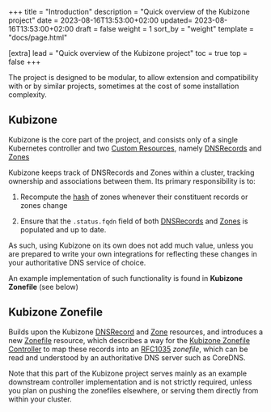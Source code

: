 +++
title = "Introduction"
description = "Quick overview of the Kubizone project"
date = 2023-08-16T13:53:00+02:00
updated= 2023-08-16T13:53:00+02:00
draft = false
weight = 1
sort_by = "weight"
template = "docs/page.html"

[extra]
lead = "Quick overview of the Kubizone project"
toc = true
top = false
+++

The project is designed to be modular, to allow extension and compatibility with or by similar projects,
sometimes at the cost of some installation complexity.

## Kubizone
Kubizone is the core part of the project, and consists only of a single Kubernetes controller and two
[Custom Resources](https://kubernetes.io/docs/concepts/extend-kubernetes/api-extension/custom-resources/),
namely [DNSRecords](@/docs/custom-resources/dnsrecord.md) and [Zones](@/docs/custom-resources/zone.md)

Kubizone keeps track of DNSRecords and Zones within a cluster, tracking ownership and associations
between them. Its primary responsibility is to:

1. Recompute the [hash](@/docs/custom-resources/zone.md#hash) of zones whenever their constituent records
   or zones change
   
2. Ensure that the `.status.fqdn` field of both [DNSRecords](@/docs/custom-resources/dnsrecord.md) and
[Zones](@/docs/custom-resources/zone.md) is populated and up to date.

As such, using Kubizone on its own does not add much value, unless you are prepared to write your own
integrations for reflecting these changes in your authoritative DNS service of choice.

An example implementation of such functionality is found in **Kubizone Zonefile** (see below)

## Kubizone Zonefile
Builds upon the Kubizone [DNSRecord](@/docs/custom-resources/dnsrecord.md) and
[Zone](@/docs/custom-resources/zone.md) resources, and introduces a new [Zonefile](@/docs/custom-resources/zonefile.md)
resource, which describes a way for the [Kubizone Zonefile Controller](@/docs/controllers/zonefile.md)
to map these records into an [RFC1035](https://www.rfc-editor.org/rfc/rfc1035) *zonefile*, which can be
read and understood by an authoritative DNS server such as CoreDNS.

Note that this part of the Kubizone project serves mainly as an example downstream controller implementation
and is not strictly required, unless you plan on pushing the zonefiles elsewhere, or serving them directly
from within your cluster.
